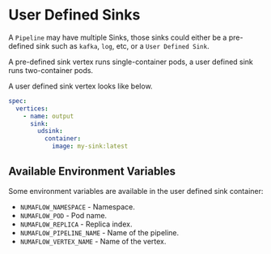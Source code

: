 # User Defined Sinks

A `Pipeline` may have multiple Sinks, those sinks could either be a pre-defined sink such as `kafka`, `log`, etc, or a `User Defined Sink`.

A pre-defined sink vertex runs single-container pods, a user defined sink runs two-container pods.

A user defined sink vertex looks like below.

```yaml
spec:
  vertices:
    - name: output
      sink:
        udsink:
          container:
            image: my-sink:latest
```

## Available Environment Variables

Some environment variables are available in the user defined sink container:

- `NUMAFLOW_NAMESPACE` - Namespace.
- `NUMAFLOW_POD` - Pod name.
- `NUMAFLOW_REPLICA` - Replica index.
- `NUMAFLOW_PIPELINE_NAME` - Name of the pipeline.
- `NUMAFLOW_VERTEX_NAME` - Name of the vertex.
